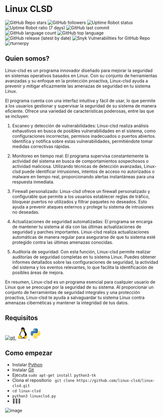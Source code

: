 # Linux CLSD 

![GitHub Repo stars](https://img.shields.io/github/stars/linux-clsd/linux-clsd?style=plastic) ![GitHub followers](https://img.shields.io/github/followers/linux-clsd?style=plastic) ![Uptime Robot status](https://img.shields.io/uptimerobot/status/m794441368-3749853622b1e76cd00e5292?style=plastic) ![Uptime Robot ratio (7 days)](https://img.shields.io/uptimerobot/ratio/7/m794441368-3749853622b1e76cd00e5292?style=plastic) ![GitHub last commit](https://img.shields.io/github/last-commit/linux-clsd/linux-clsd?style=plastic) ![GitHub language count](https://img.shields.io/github/languages/count/linux-clsd/linux-clsd?style=plastic) ![GitHub top language](https://img.shields.io/github/languages/top/linux-clsd/linux-clsd) ![GitHub release (latest by date)](https://img.shields.io/github/v/release/linux-clsd/linux-clsd) ![Snyk Vulnerabilities for GitHub Repo](https://img.shields.io/snyk/vulnerabilities/github/linux-clsd/linux-clsd?style=plastic) <img src="https://komarev.com/ghpvc/?username=rturnerpy&label=Profile%20views&color=0e75b6&style=flat" alt="rturnerpy" />

## Quien somos?
Linux-clsd es un programa innovador diseñado para mejorar la seguridad en sistemas operativos basados en Linux. Con su conjunto de herramientas avanzadas y su enfoque en la protección proactiva, Linux-clsd ayuda a prevenir y mitigar eficazmente las amenazas de seguridad en tu sistema Linux.

El programa cuenta con una interfaz intuitiva y fácil de usar, lo que permite a los usuarios gestionar y supervisar la seguridad de su sistema de manera eficiente. Ofrece una variedad de características poderosas, entre las que se incluyen:

1. Escaneo y detección de vulnerabilidades: Linux-clsd realiza análisis exhaustivos en busca de posibles vulnerabilidades en el sistema, como configuraciones incorrectas, permisos inadecuados o puertos abiertos. Identifica y notifica sobre estas vulnerabilidades, permitiéndote tomar medidas correctivas rápidas.

2. Monitoreo en tiempo real: El programa supervisa constantemente la actividad del sistema en busca de comportamientos sospechosos o actividad maliciosa. Utilizando técnicas de detección avanzadas, Linux-clsd puede identificar intrusiones, intentos de acceso no autorizados o malware en tiempo real, proporcionando alertas instantáneas para una respuesta inmediata.

3. Firewall personalizado: Linux-clsd ofrece un firewall personalizado y configurable que permite a los usuarios establecer reglas de tráfico, bloquear puertos no utilizados y filtrar paquetes no deseados. Esto ayuda a prevenir ataques externos y protege tu sistema de intrusiones no deseadas.

4. Actualizaciones de seguridad automatizadas: El programa se encarga de mantener tu sistema al día con las últimas actualizaciones de seguridad y parches importantes. Linux-clsd realiza actualizaciones automáticas de manera regular para asegurarse de que tu sistema esté protegido contra las últimas amenazas conocidas.

5. Auditoría de seguridad: Con esta función, Linux-clsd permite realizar auditorías de seguridad completas en tu sistema Linux. Puedes obtener informes detallados sobre las configuraciones de seguridad, la actividad del sistema y los eventos relevantes, lo que facilita la identificación de posibles áreas de mejora.

En resumen, Linux-clsd es un programa esencial para cualquier usuario de Linux que se preocupe por la seguridad de su sistema. Al proporcionar un conjunto de herramientas de seguridad integrales y una protección proactiva, Linux-clsd te ayuda a salvaguardar tu sistema Linux contra amenazas cibernéticas y mantener la integridad de tus datos.

## Requisitos
<p align="left"> <a href="https://git-scm.com/" target="_blank" rel="noreferrer"> <img src="https://www.vectorlogo.zone/logos/git-scm/git-scm-icon.svg" alt="git" width="40" height="40"/> </a> <a href="https://www.linux.org/" target="_blank" rel="noreferrer"> <img src="https://raw.githubusercontent.com/devicons/devicon/master/icons/linux/linux-original.svg" alt="linux" width="40" height="40"/> </a> <a href="https://www.python.org" target="_blank" rel="noreferrer"> <img src="https://raw.githubusercontent.com/devicons/devicon/master/icons/python/python-original.svg" alt="python" width="40" height="40"/> </a> </p>

## Como empezar
- Instalar [Python](https://python.org)
- Instalar [Git](https://git-scm.com/)
- Ejecuta  ```sudo apt-get install python3-tk```
- Clona el repositorio  ``` git clone https://github.com/linux-clsd/linux-clsd.git```
- ```cd linux-clsd```
- ```python3 linuxclsd.py```
- 🎉🎉🎉

![image](https://github.com/linux-clsd/linux-clsd/assets/134888676/cfec19b6-7176-43bc-8730-8b9b659f5874)
